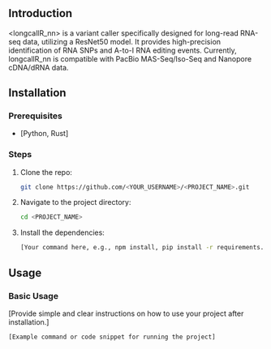 # <longcallR-nn>

## Introduction

<longcallR_nn> is a variant caller specifically designed for long-read RNA-seq data, utilizing a ResNet50 model. It provides high-precision identification of RNA SNPs and A-to-I RNA editing events. Currently, longcallR_nn is compatible with PacBio MAS-Seq/Iso-Seq and Nanopore cDNA/dRNA data.

## Installation

### Prerequisites
- [Python, Rust]

### Steps
1. Clone the repo:
    ```bash
    git clone https://github.com/<YOUR_USERNAME>/<PROJECT_NAME>.git
    ```
2. Navigate to the project directory:
    ```bash
    cd <PROJECT_NAME>
    ```
3. Install the dependencies:
    ```bash
    [Your command here, e.g., npm install, pip install -r requirements.txt]
    ```

## Usage

### Basic Usage
[Provide simple and clear instructions on how to use your project after installation.]

```bash
[Example command or code snippet for running the project]
